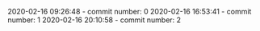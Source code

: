 2020-02-16 09:26:48 - commit number: 0
2020-02-16 16:53:41 - commit number: 1
2020-02-16 20:10:58 - commit number: 2
